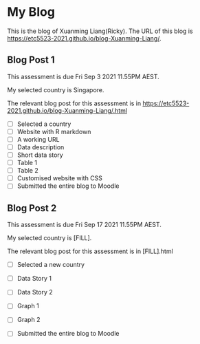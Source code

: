 # My Blog


This is the blog of Xuanming Liang(Ricky).
The URL of this blog is https://etc5523-2021.github.io/blog-Xuanming-Liang/.

## Blog Post 1

This assessment is due Fri Sep 3 2021 11.55PM AEST.

My selected country is Singapore.

The relevant blog post for this assessment is in https://etc5523-2021.github.io/blog-Xuanming-Liang/.html

- [ ] Selected a country
- [ ] Website with R markdown 
- [ ] A working URL
- [ ] Data description
- [ ] Short data story
- [ ] Table 1
- [ ] Table 2
- [ ] Customised website with CSS
- [ ] Submitted the entire blog to Moodle

## Blog Post 2

This assessment is due Fri Sep 17 2021 11.55PM AEST.

My selected country is [FILL].

The relevant blog post for this assessment is in [FILL].html

- [ ] Selected a new country
- [ ] Data Story 1
- [ ] Data Story 2
- [ ] Graph 1
- [ ] Graph 2
- [ ] Submitted the entire blog to Moodle

